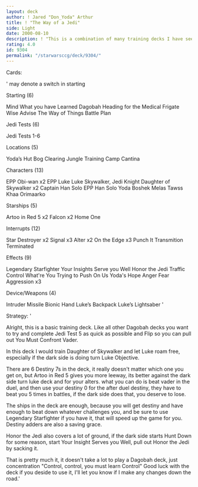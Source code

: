 ```yaml
---
layout: deck
author: ! Jared "Don_Yoda" Arthur
title: ! "The Way of a Jedi"
side: Light
date: 2000-08-10
description: ! "This is a combination of many training decks I have seen and played with over the years.  I believe this is a good way to train and to beat your opponent."
rating: 4.0
id: 9304
permalink: "/starwarsccg/deck/9304/"
---
```

Cards: 

'
 may denote a switch in starting

Starting (6)

Mind What you have Learned
Dagobah
Heading for the Medical Frigate
Wise Advise
The Way of Things
Battle Plan

Jedi Tests (6)

Jedi Tests 1-6

Locations (5)

Yoda’s Hut
Bog Clearing
Jungle
Training Camp
Cantina

Characters (13)

EPP Obi-wan x2
EPP Luke
Luke Skywalker, Jedi Knight
Daughter of Skywalker x2
Captain Han Solo
EPP Han Solo
Yoda
Boshek
Melas
Tawss Khaa
Orimaarko

Starships (5)

Artoo in Red 5 x2
Falcon x2
Home One

Interrupts (12)

Star Destroyer x2
Signal x3
Alter x2
On the Edge x3
Punch It
Transmition Terminated

Effects (9)

Legendary Starfighter
Your Insights Serve you Well
Honor the Jedi
Traffic Control
What're You Trying to Push On Us
Yoda's Hope
Anger Fear Aggression x3

Device/Weapons (4)

Intruder Missile
Bionic Hand
Luke’s Backpack
Luke’s Lightsaber
'

Strategy: '


Alright, this is a basic training deck.  Like all other Dagobah decks you want to try and complete Jedi Test 5 as quick as possible and Flip so you can pull out You Must Confront Vader.

In this deck I would train Daughter of Skywalker and let Luke roam free, especially if the dark side is doing turn Luke Objective.

There are 6 Destiny 7s in the deck, it really doesn't matter which one you get on, but Artoo in Red 5 gives you more leeway, its better against the dark side turn luke deck and for your alters. what you can do is beat vader in the duel, and then use your destiny 0 for the after duel destiny, they have to beat you 5 times in battles, if the dark side does that, you deserve to lose.

The ships in the deck are enough, because you will get destiny and have enough to beat down whatever challenges you, and be sure to use Legendary Starfighter if you have it, that will speed up the game for you.  Destiny adders are also a saving grace.

Honor the Jedi also covers a lot of ground, if the dark side starts Hunt Down for some reason, start Your Insight Serves you Well, pull out Honor the Jedi by sacking it.

That is pretty much it, it doesn't take a lot to play a Dagobah deck, just concentration
"Control, control, you must learn Control"
Good luck with the deck if you deside to use it, I'll let you know if I make any changes down the road.'
